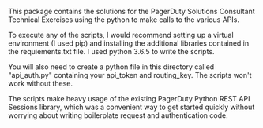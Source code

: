 This package contains the solutions for the PagerDuty Solutions Consultant Technical Exercises using the python to make calls to the various APIs.

To execute any of the scripts, I would recommend setting up a virtual environment (I used pip) and installing the additional libraries contained in the requiements.txt file. I used python 3.6.5 to write the scripts.

You will also need to create a python file in this directory called "api_auth.py" containing your api_token and routing_key. The scripts won't work without these.

The scripts make heavy usage of the existing PagerDuty Python REST API Sessions library, which was a convenient way to get started quickly without worrying about writing boilerplate request and authentication code.
